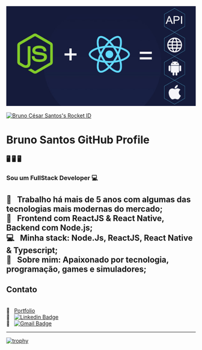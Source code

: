 <!--
**Brxlx/Brxlx** is a ✨ _special_ ✨ repository because its `README.md` (this file) appears on your GitHub profile.

Here are some ideas to get you started:

- 🔭 I’m currently working on ...
- 🌱 I’m currently learning ...
- 👯 I’m looking to collaborate on ...
- 🤔 I’m looking for help with ...
- 💬 Ask me about ...
- 📫 How to reach me: ...
- 😄 Pronouns: ...
- ⚡ Fun fact: ...
-->

<img width="auto" src="https://github.com/Brxlx/Brxlx/blob/master/curso-de-node-js-react-native.jpg">

<a href="https://app.rocketseat.com.br/me/bruno-santos"><img src="https://app.rocketseat.com.br/api/rocketid/share?slug=bruno-santos&type=card" width="280" alt="Bruno César Santos's Rocket ID"/></a>

# Bruno Santos GitHub Profile

### 🖥️ 🖥️ 🖥️

### Sou um FullStack Developer :computer:

 :rocket:  &nbsp; Trabalho há mais de 5 anos com algumas das tecnologias mais modernas do mercado;
 <br/> :purple_heart: &nbsp; Frontend com ReactJS & React Native, Backend com Node.js;
 <br/> :computer: &nbsp; Minha stack: Node.Js, ReactJS, React Native & Typescript;
 <br/> 💬  &nbsp; Sobre mim: Apaixonado por tecnologia, programação, games e simuladores;
 ---
 ## Contato
 <br /> 🔗 &nbsp; [Portfolio](https://bruno-dev.vercel.app)
 <br/> :link: &nbsp; [![Linkedin Badge](https://img.shields.io/badge/-Bruno%20Santos-teal?style=flat&logo=Linkedin&logoColor=white&link=https://www.linkedin.com/in/brunocesantos/)](https://www.linkedin.com/in/brunocesantos/) 
<br /> :email: &nbsp; [![Gmail Badge](https://img.shields.io/badge/-Bruno%20Santos-c14438?style=flat-square&logo=Gmail&logoColor=white&link=mailto:brcesar19@gmail.com)](mailto:brcesar19@gmail.com)

---
[![trophy](https://github-profile-trophy.vercel.app/?username=Brxlx&theme=onedark)](https://github.com/ryo-ma/github-profile-trophy)

